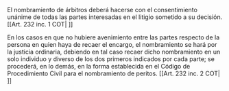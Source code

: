 El nombramiento de árbitros deberá hacerse con el consentimiento unánime de todas las partes interesadas en el litigio sometido a su decisión. [[Art. 232 inc. 1 COT| ]]

En los casos en que no hubiere avenimiento entre las partes respecto de la persona en quien haya de recaer el encargo, el nombramiento se hará por la justicia ordinaria, debiendo en tal caso recaer dicho nombramiento en un solo individuo y diverso de los dos primeros indicados por cada parte; se procederá, en lo demás, en la forma establecida en el Código de Procedimiento Civil para el nombramiento de peritos. [[Art. 232 inc. 2 COT| ]]
